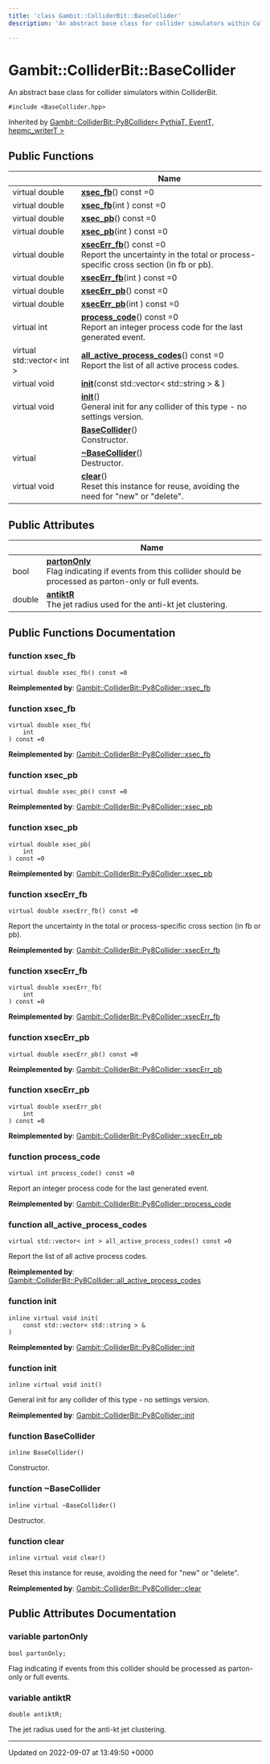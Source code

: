 ```yaml
---
title: 'class Gambit::ColliderBit::BaseCollider'
description: 'An abstract base class for collider simulators within ColliderBit. '

---
```


# Gambit::ColliderBit::BaseCollider





An abstract base class for collider simulators within ColliderBit. 


`#include <BaseCollider.hpp>`

Inherited by [Gambit::ColliderBit::Py8Collider< PythiaT, EventT, hepmc_writerT >](/documentation/code/classes/classgambit_1_1colliderbit_1_1py8collider/)

## Public Functions

|                | Name           |
| -------------- | -------------- |
| virtual double | **[xsec_fb](/documentation/code/classes/classgambit_1_1colliderbit_1_1basecollider/#function-xsec-fb)**() const =0 |
| virtual double | **[xsec_fb](/documentation/code/classes/classgambit_1_1colliderbit_1_1basecollider/#function-xsec-fb)**(int ) const =0 |
| virtual double | **[xsec_pb](/documentation/code/classes/classgambit_1_1colliderbit_1_1basecollider/#function-xsec-pb)**() const =0 |
| virtual double | **[xsec_pb](/documentation/code/classes/classgambit_1_1colliderbit_1_1basecollider/#function-xsec-pb)**(int ) const =0 |
| virtual double | **[xsecErr_fb](/documentation/code/classes/classgambit_1_1colliderbit_1_1basecollider/#function-xsecerr-fb)**() const =0<br>Report the uncertainty in the total or process-specific cross section (in fb or pb).  |
| virtual double | **[xsecErr_fb](/documentation/code/classes/classgambit_1_1colliderbit_1_1basecollider/#function-xsecerr-fb)**(int ) const =0 |
| virtual double | **[xsecErr_pb](/documentation/code/classes/classgambit_1_1colliderbit_1_1basecollider/#function-xsecerr-pb)**() const =0 |
| virtual double | **[xsecErr_pb](/documentation/code/classes/classgambit_1_1colliderbit_1_1basecollider/#function-xsecerr-pb)**(int ) const =0 |
| virtual int | **[process_code](/documentation/code/classes/classgambit_1_1colliderbit_1_1basecollider/#function-process-code)**() const =0<br>Report an integer process code for the last generated event.  |
| virtual std::vector< int > | **[all_active_process_codes](/documentation/code/classes/classgambit_1_1colliderbit_1_1basecollider/#function-all-active-process-codes)**() const =0<br>Report the list of all active process codes.  |
| virtual void | **[init](/documentation/code/classes/classgambit_1_1colliderbit_1_1basecollider/#function-init)**(const std::vector< std::string > & ) |
| virtual void | **[init](/documentation/code/classes/classgambit_1_1colliderbit_1_1basecollider/#function-init)**()<br>General init for any collider of this type - no settings version.  |
| | **[BaseCollider](/documentation/code/classes/classgambit_1_1colliderbit_1_1basecollider/#function-basecollider)**()<br>Constructor.  |
| virtual | **[~BaseCollider](/documentation/code/classes/classgambit_1_1colliderbit_1_1basecollider/#function-basecollider)**()<br>Destructor.  |
| virtual void | **[clear](/documentation/code/classes/classgambit_1_1colliderbit_1_1basecollider/#function-clear)**()<br>Reset this instance for reuse, avoiding the need for "new" or "delete".  |

## Public Attributes

|                | Name           |
| -------------- | -------------- |
| bool | **[partonOnly](/documentation/code/classes/classgambit_1_1colliderbit_1_1basecollider/#variable-partononly)** <br>Flag indicating if events from this collider should be processed as parton-only or full events.  |
| double | **[antiktR](/documentation/code/classes/classgambit_1_1colliderbit_1_1basecollider/#variable-antiktr)** <br>The jet radius used for the anti-kt jet clustering.  |

## Public Functions Documentation

### function xsec_fb

```
virtual double xsec_fb() const =0
```


**Reimplemented by**: [Gambit::ColliderBit::Py8Collider::xsec_fb](/documentation/code/classes/classgambit_1_1colliderbit_1_1py8collider/#function-xsec-fb)


### function xsec_fb

```
virtual double xsec_fb(
    int 
) const =0
```


**Reimplemented by**: [Gambit::ColliderBit::Py8Collider::xsec_fb](/documentation/code/classes/classgambit_1_1colliderbit_1_1py8collider/#function-xsec-fb)


### function xsec_pb

```
virtual double xsec_pb() const =0
```


**Reimplemented by**: [Gambit::ColliderBit::Py8Collider::xsec_pb](/documentation/code/classes/classgambit_1_1colliderbit_1_1py8collider/#function-xsec-pb)


### function xsec_pb

```
virtual double xsec_pb(
    int 
) const =0
```


**Reimplemented by**: [Gambit::ColliderBit::Py8Collider::xsec_pb](/documentation/code/classes/classgambit_1_1colliderbit_1_1py8collider/#function-xsec-pb)


### function xsecErr_fb

```
virtual double xsecErr_fb() const =0
```

Report the uncertainty in the total or process-specific cross section (in fb or pb). 

**Reimplemented by**: [Gambit::ColliderBit::Py8Collider::xsecErr_fb](/documentation/code/classes/classgambit_1_1colliderbit_1_1py8collider/#function-xsecerr-fb)


### function xsecErr_fb

```
virtual double xsecErr_fb(
    int 
) const =0
```


**Reimplemented by**: [Gambit::ColliderBit::Py8Collider::xsecErr_fb](/documentation/code/classes/classgambit_1_1colliderbit_1_1py8collider/#function-xsecerr-fb)


### function xsecErr_pb

```
virtual double xsecErr_pb() const =0
```


**Reimplemented by**: [Gambit::ColliderBit::Py8Collider::xsecErr_pb](/documentation/code/classes/classgambit_1_1colliderbit_1_1py8collider/#function-xsecerr-pb)


### function xsecErr_pb

```
virtual double xsecErr_pb(
    int 
) const =0
```


**Reimplemented by**: [Gambit::ColliderBit::Py8Collider::xsecErr_pb](/documentation/code/classes/classgambit_1_1colliderbit_1_1py8collider/#function-xsecerr-pb)


### function process_code

```
virtual int process_code() const =0
```

Report an integer process code for the last generated event. 

**Reimplemented by**: [Gambit::ColliderBit::Py8Collider::process_code](/documentation/code/classes/classgambit_1_1colliderbit_1_1py8collider/#function-process-code)


### function all_active_process_codes

```
virtual std::vector< int > all_active_process_codes() const =0
```

Report the list of all active process codes. 

**Reimplemented by**: [Gambit::ColliderBit::Py8Collider::all_active_process_codes](/documentation/code/classes/classgambit_1_1colliderbit_1_1py8collider/#function-all-active-process-codes)


### function init

```
inline virtual void init(
    const std::vector< std::string > & 
)
```


**Reimplemented by**: [Gambit::ColliderBit::Py8Collider::init](/documentation/code/classes/classgambit_1_1colliderbit_1_1py8collider/#function-init)


### function init

```
inline virtual void init()
```

General init for any collider of this type - no settings version. 

**Reimplemented by**: [Gambit::ColliderBit::Py8Collider::init](/documentation/code/classes/classgambit_1_1colliderbit_1_1py8collider/#function-init)


### function BaseCollider

```
inline BaseCollider()
```

Constructor. 

### function ~BaseCollider

```
inline virtual ~BaseCollider()
```

Destructor. 

### function clear

```
inline virtual void clear()
```

Reset this instance for reuse, avoiding the need for "new" or "delete". 

**Reimplemented by**: [Gambit::ColliderBit::Py8Collider::clear](/documentation/code/classes/classgambit_1_1colliderbit_1_1py8collider/#function-clear)


## Public Attributes Documentation

### variable partonOnly

```
bool partonOnly;
```

Flag indicating if events from this collider should be processed as parton-only or full events. 

### variable antiktR

```
double antiktR;
```

The jet radius used for the anti-kt jet clustering. 

-------------------------------

Updated on 2022-09-07 at 13:49:50 +0000